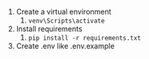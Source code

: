 1. Create a virtual environment
   1. `venv\Scripts\activate`
2. Install requirements 
   1. `pip install -r requirements.txt`
3. Create .env like .env.example 
